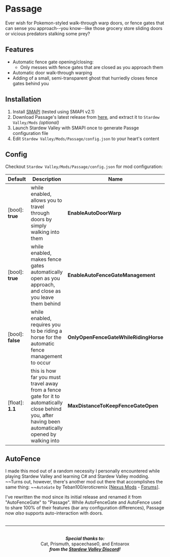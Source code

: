 ﻿# Passage
Ever wish for Pokemon-styled walk-through warp doors, or fence gates that can sense you approach--you know--like those grocery store sliding doors or vicious predators stalking some prey?

Features
---
- Automatic fence gate opening/closing:
    * Only messes with fence gates that are closed as you approach them
- Automatic door walk-through warping
- Adding of a small, semi-transparent ghost that hurriedly closes fence gates behind you

Installation
---
1. Install [SMAPI](https://github.com/Pathoschild/SMAPI/releases/latest) (tested using SMAPI v2.1)
2. Download Passage's latest release from [here](https://github.com/CoronaSophium/Passage/releases/latest), and extract it to `Stardew Valley/Mods`
*_(optional)_*
3. Launch Stardew Valley with SMAPI once to generate Passge configuration file
4. Edit `Stardew Valley/Mods/Passage/config.json` to your heart's content

Config
---
Checkout `Stardew Valley/Mods/Passage/config.json` for mod configuration:

| Default           | Description                                                                                                                                             | Name                                  |
|-------------------|---------------------------------------------------------------------------------------------------------------------------------------------------------|---------------------------------------|
| [bool]: **true**  | while enabled, allows you to travel through doors by simply walking into them                                                                           | **EnableAutoDoorWarp**                |
| [bool]: **true**  | while enabled, makes fence gates automatically open as you approach, and close as you leave them behind                                                 | **EnableAutoFenceGateManagement**     |
| [bool]: **false** | while enabled, requires you to be riding a horse for the automatic fence management to occur                                                            | **OnlyOpenFenceGateWhileRidingHorse** |
| [float]: **1.1**  | this is how far you must travel away from a fence gate for it to automatically close behind you, after having been automatically opened by walking into | **MaxDistanceToKeepFenceGateOpen**    |

AutoFence
---
I made this mod out of a random necessity I personally encountered while playing Stardew Valley and learning C# and Stardew Valley modding. ~~Turns out, however, there's another mod out there that accomplishes the same thing: ~~`AutoGate` by Teban100/eroticremix [[Nexus Mods](https://rd.nexusmods.com/stardewvalley/mods/820/?) - [Forums](https://community.playstarbound.com/threads/autogate-automatically-opening-closing-gates.129074/)].

I've rewritten the mod since its initial release and renamed it from "AutoFenceGate" to "Passage". While AutoFenceGate and AutoFence used to share 100% of their features (bar any configuration differences), Passage now _also_ supports auto-interaction with doors.
<br />
<br />
<hr />
<p align="center">
	<br />
	<b><i>Special thanks to:</i> </b>
	<br />
	<span>Cat, Prismuth, spacechase0, and Entoarox</span>
	<br />
	<b><i>from the <a href="https://discordapp.com/invite/stardewvalley" target="_blank">Stardew Valley Discord</a>!</i></b>
</p>
